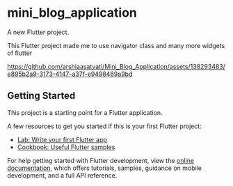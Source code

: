 # mini_blog_application

A new Flutter project.

This Flutter project made me to use navigator class and many more widgets of flutter


https://github.com/arshiaasatvati/Mini_Blog_Application/assets/138293483/e895b2a9-3173-4147-a37f-e9498469a9bd



## Getting Started

This project is a starting point for a Flutter application.

A few resources to get you started if this is your first Flutter project:

- [Lab: Write your first Flutter app](https://docs.flutter.dev/get-started/codelab)
- [Cookbook: Useful Flutter samples](https://docs.flutter.dev/cookbook)

For help getting started with Flutter development, view the
[online documentation](https://docs.flutter.dev/), which offers tutorials,
samples, guidance on mobile development, and a full API reference.
